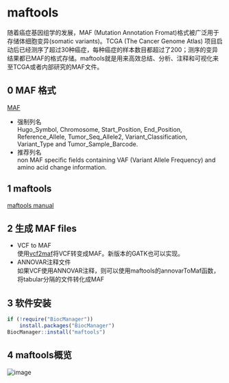 # maftools
随着癌症基因组学的发展，MAF (Mutation Annotation Fromat)格式被广泛用于存储体细胞变异(somatic variants)。TCGA (The Cancer Genome Atlas)
项目启动后已经测序了超过30种癌症，每种癌症的样本数目都超过了200；测序的变异结果都已MAF的格式存储。maftools就是用来高效总结、分析、注释和可视化来至TCGA或者内部研究的MAF文件。

## 0 MAF 格式
[MAF](https://docs.gdc.cancer.gov/Data/File_Formats/MAF_Format/)
- 强制列名   
Hugo_Symbol, Chromosome, Start_Position, End_Position, Reference_Allele, Tumor_Seq_Allele2, Variant_Classification, Variant_Type and Tumor_Sample_Barcode.
- 推荐列名  
non MAF specific fields containing VAF (Variant Allele Frequency) and amino acid change information.

## 1 maftools 
[maftools manual](https://bioconductor.org/packages/release/bioc/vignettes/maftools/inst/doc/maftools.html#1_Introduction)

## 2 生成 MAF files
- VCF to MAF  
使用[vcf2maf](https://github.com/mskcc/vcf2maf)将VCF转变成MAF。新版本的GATK也可以实现。
- ANNOVAR注释文件   
如果VCF使用ANNOVAR注释，则可以使用maftools的annovarToMaf函数，将tabular分隔的文件转化成MAF

## 3 软件安装
```r
if (!require("BiocManager"))
    install.packages("BiocManager")
BiocManager::install("maftools")
```

## 4 maftools概览 

![image](https://github.com/user-attachments/assets/18d6ba4f-7c85-4394-92cb-96689f876712)
